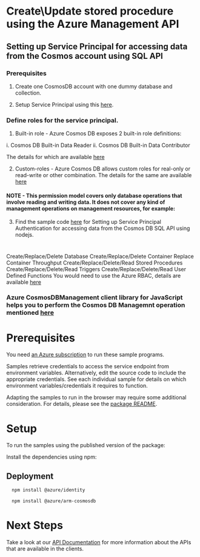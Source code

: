 # Create\Update stored procedure using the Azure Management API
## Setting up Service Principal for accessing data from the Cosmos account using SQL API
### Prerequisites

1. Create one CosmosDB account with one dummy database and collection.

2. Setup Service Principal using this [here](https://docs.microsoft.com/en-us/azure/active-directory/develop/howto-create-service-principal-portal). 

### Define roles for the service principal. 

1. Built-in role - Azure Cosmos DB exposes 2 built-in role definitions:

i. Cosmos DB Built-in Data Reader
ii. Cosmos DB Built-in Data Contributor

The details for which are available [here](https://docs.microsoft.com/en-us/azure/cosmos-db/how-to-setup-rbac#built-in-role-definitions)

2. Custom-roles - Azure Cosmos DB allows custom roles for real-only or read-write or other combination. The details for the same are available [here](https://docs.microsoft.com/en-us/azure/cosmos-db/how-to-setup-rbac#role-definitions)

#### NOTE - This permission model covers only database operations that involve reading and writing data. It does not cover any kind of management operations on management resources, for example:
3. Find the sample code [here](https://github.com/faizc/cosmos/tree/main/azure-cosmos-sp/azure-cosmos-nodejs-sp) for Setting up Service Principal Authentication for accessing data from the Cosmos DB SQL API using nodejs. 
#
Create/Replace/Delete Database
Create/Replace/Delete Container
Replace Container Throughput
Create/Replace/Delete/Read Stored Procedures
Create/Replace/Delete/Read Triggers
Create/Replace/Delete/Read User Defined Functions
You would need to use the Azure RBAC, details are available [here](https://docs.microsoft.com/en-us/azure/cosmos-db/how-to-setup-rbac#permission-model)

### Azure CosmosDBManagement client library for JavaScript helps you to perform the Cosmos DB Managemnt operation mentioned [here](https://docs.microsoft.com/en-us/javascript/api/@azure/arm-cosmosdb/?view=azure-node-preview)

# Prerequisites

You need [an Azure subscription](https://azure.microsoft.com/en-us/free/) to run these sample programs.

Samples retrieve credentials to access the service endpoint from environment variables. Alternatively, edit the source code to include the appropriate credentials. See each individual sample for details on which environment variables/credentials it requires to function.

Adapting the samples to run in the browser may require some additional consideration. For details, please see the [package README](https://github.com/Azure/azure-sdk-for-js/blob/main/sdk/cosmosdb/arm-cosmosdb/README.md).

# Setup

To run the samples using the published version of the package:

Install the dependencies using npm:


## Deployment


```bash
  npm install @azure/identity

  npm install @azure/arm-cosmosdb
```

# Next Steps
Take a look at our [API Documentation](https://docs.microsoft.com/en-us/javascript/api/@azure/arm-cosmosdb/?view=azure-node-preview) for more information about the APIs that are available in the clients.
